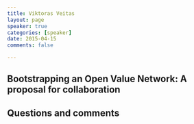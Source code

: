 ```yaml
---
title: Viktoras Veitas
layout: page
speaker: true
categories: [speaker]
date: 2015-04-15
comments: false

---
```


## Bootstrapping an Open Value Network&#58; A proposal for collaboration

## Questions and comments

